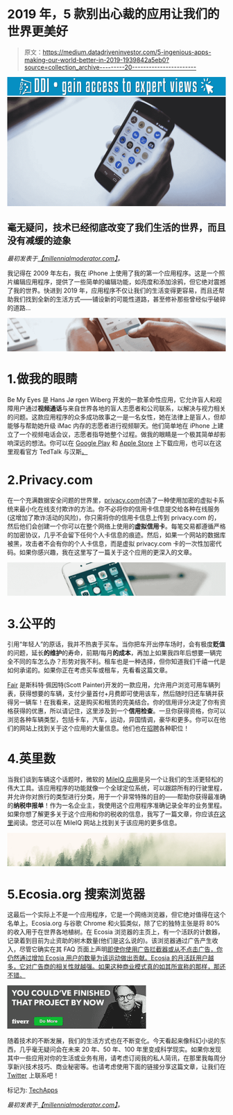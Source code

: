 # 2019 年，5 款别出心裁的应用让我们的世界更美好

> 原文：<https://medium.datadriveninvestor.com/5-ingenious-apps-making-our-world-better-in-2019-1939842a5eb0?source=collection_archive---------20----------------------->

[![](img/603795cd1ae2bb67dfa11effb18bbfe3.png)](http://www.track.datadriveninvestor.com/1B9E)![](img/13debd05f0051b93c423ef8d8cda7443.png)

## 毫无疑问，技术已经彻底改变了我们生活的世界，而且没有减缓的迹象

*最初发表于*[*【millennialmoderator.com】*](https://millennialmoderator.com/5-ingenious-apps-making-our-world-better)*。*

我记得在 2009 年左右，我在 iPhone 上使用了我的第一个应用程序。这是一个照片编辑应用程序，提供了一些简单的编辑功能，如亮度和添加涂鸦，但它绝对震撼了我的世界。快进到 2019 年，应用程序不仅让我们的生活变得更容易，而且还帮助我们找到全新的生活方式——铺设新的可能性道路，甚至修补那些曾经似乎破碎的道路...

![](img/e19723e25d3fd4007a5385195099f368.png)

# 1.做我的眼睛

Be My Eyes 是 Hans Jø rgen Wiberg 开发的一款革命性应用，它允许盲人和视障用户通过**视频通话**与来自世界各地的盲人志愿者和公司联系，以解决与视力相关的问题。这款应用程序的众多成功故事之一是一名女性，她在法律上是盲人，但却能够与帮助她升级 iMac 内存的志愿者进行视频聊天。他们简单地在 iPhone 上建立了一个视频电话会议，志愿者指导她整个过程。做我的眼睛是一个极其简单却影响深远的想法。你可以在 [Google Play](https://play.google.com/store/apps/details?id=com.bemyeyes.bemyeyes&hl=en) 和 [Apple Store](https://itunes.apple.com/us/app/be-my-eyes-helping-the-blind/id905177575?mt=8) 上下载应用，也可以在这里观看官方 TedTalk 与汉斯[。](https://www.youtube.com/watch?v=IfeLJxCSLC0)

# 2.Privacy.com

在一个充满数据安全问题的世界里，[privacy.com](https://privacy.com/join/9FZGR)创造了一种使用加密的虚拟卡系统来最小化在线支付欺诈的方法。你不必将你的信用卡信息提交给各种在线服务(这增加了欺诈活动的风险)，你只需将你的信用卡信息上传到 privacy.com 的，然后他们会创建一个你可以在整个网络上使用的**虚拟信用卡**。每笔交易都遵循严格的加密协议，几乎不会留下任何个人卡信息的痕迹。然后，如果一个网站的数据库被黑，攻击者不会有你的个人卡信息，而是虚拟 privacy.com 卡的一次性加密代码。如果你感兴趣，我在这里写了一篇关于这个应用的更深入的文章。

![](img/0e09dcdaffb6b1f775f4d7ec090ee1b6.png)

# 3.公平的

引用“年轻人”的原话，我并不热衷于买车。当你把车开出停车场时，会有极度**贬值**的问题，延长**的维护**的寿命，前期/每月**的成本**，再加上如果我四年后想要一辆完全不同的车怎么办？形势对我不利。租车也是一种选择，但你知道我们千禧一代是如何承诺的。如果你正在考虑买车或租车，先看看这篇文章。

[Fair](https://www.fair.com/) 是斯科特·佩因特(Scott Painter)开发的一款应用，允许用户浏览可用车辆列表，获得想要的车辆，支付少量首付+月费即可使用该车，然后随时归还车辆并获得另一辆车！在我看来，这是购买和租赁的完美结合。你的信用评分决定了你有资格获得的优惠，所以请记住，这里涉及到一个**信用检查**。一旦你获得资格，你可以浏览各种车辆类型，包括卡车，汽车，运动，异国情调，豪华和更多。你可以在他们的网站上找到关于这个应用的大量信息。他们也在[招聘](https://www.fair.com/careers/)各种职位！

# 4.英里数

当我们谈到车辆这个话题时，微软的 [MileIQ 应用](https://www.mileiq.com/)是另一个让我们的生活更轻松的伟大工具。该应用程序的功能就像一个全球定位系统，可以跟踪所有的行驶里程，并允许你对旅行的类型进行分类，用于一个非常特殊的目的——帮助你获得最准确的**纳税申报单**！作为一名企业主，我使用这个应用程序准确记录全年的业务里程。如果你想了解更多关于这个应用和你的税收的信息，我写了一篇文章，你应该[在这里](https://millennialmoderator.com/how-to-get-a-bigger-tax-return-gas-mileage)阅读。您还可以在 MileIQ 网站上找到关于该应用的更多信息。

![](img/674be973b4d0ba2c51aedd8dd45c0454.png)

# 5.Ecosia.org 搜索浏览器

这最后一个实际上不是一个应用程序，它是一个网络浏览器，但它绝对值得在这个名单上。Ecosia.org 与谷歌 Chrome 和火狐类似，除了它的独特主张是将 80%的收入用于在世界各地植树。在 Ecosia 浏览器的主页上，有一个活跃的计数器，记录着到目前为止资助的树木数量(他们是这么说的)。该浏览器通过广告产生收入，尽管它确实在其 FAQ 页面上声明[即使你使用广告拦截器或从不点击广告，你仍然通过增加 Ecosia 用户的数量为该运动做出贡献。Ecosia 的月活跃用户越多，它对广告商的相关性就越强。如果这种商业模式真的如其所宣称的那样，那还不错。](https://ecosia.zendesk.com/hc/en-us/articles/201657341)

![](img/04027fd84a3e7745c1e62f70573997f5.png)

随着技术的不断发展，我们的生活方式也在不断变化。今天看起来像科幻小说的东西，几乎毫无疑问会在未来 20 年、50 年、100 年里变成科学现实。如果你发现其中一些应用对你的生活或业务有用，请考虑订阅我的私人简讯，在那里我每周分享新兴技术技巧、商业秘密等。也请考虑使用下面的链接分享这篇文章，让我们在 [Twitter](https://twitter.com/alekseyweyman) 上联系吧！

标记为: [TechApps](https://millennialmoderator.com/5-ingenious-apps-making-our-world-better#)

*最初发表于*[*【millennialmoderator.com】*](https://millennialmoderator.com/5-ingenious-apps-making-our-world-better)*。*